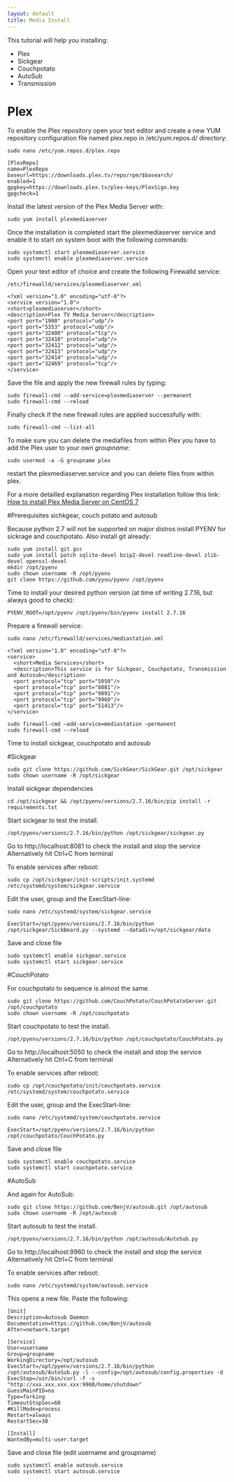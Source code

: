```yaml
---
layout: default
title: Media Install
---
```

This tutorial will help you installing:
* Plex
* Sickgear
* Couchpotato
* AutoSub
* Transmission

# Plex
To enable the Plex repository open your text editor and create a new YUM repository configuration file named plex.repo in /etc/yum.repos.d/ directory:

```
sudo nano /etc/yum.repos.d/plex.repo
```

```
[PlexRepo]
name=PlexRepo
baseurl=https://downloads.plex.tv/repo/rpm/$basearch/
enabled=1
gpgkey=https://downloads.plex.tv/plex-keys/PlexSign.key
gpgcheck=1
```

Install the latest version of the Plex Media Server with:

```
sudo yum install plexmediaserver
```

Once the installation is completed start the plexmediaserver service and enable it to start on system boot with the following commands:

```
sudo systemctl start plexmediaserver.service
sudo systemctl enable plexmediaserver.service
```

Open your text editor of choice and create the following Firewalld service:

```
/etc/firewalld/services/plexmediaserver.xml
```

```
<?xml version="1.0" encoding="utf-8"?>
<service version="1.0">
<short>plexmediaserver</short>
<description>Plex TV Media Server</description>
<port port="1900" protocol="udp"/>
<port port="5353" protocol="udp"/>
<port port="32400" protocol="tcp"/>
<port port="32410" protocol="udp"/>
<port port="32412" protocol="udp"/>
<port port="32413" protocol="udp"/>
<port port="32414" protocol="udp"/>
<port port="32469" protocol="tcp"/>
</service>
```
Save the file and apply the new firewall rules by typing:

```
sudo firewall-cmd --add-service=plexmediaserver --permanent
sudo firewall-cmd --reload
```

Finally check if the new firewall rules are applied successfully with:

```
sudo firewall-cmd --list-all
```

To make sure you can delete the mediafiles from within Plex you have to add the Plex user to your own *groupname*:

```
sudo usermod -a -G groupname plex
```

restart the plexmediaserver.service and you can delete files from within plex.

For a more detailled explanation regarding Plex installation follow this link:
[How to install Plex Media Server on CentOS 7](https://linuxize.com/post/how-to-install-plex-media-server-on-centos-7/)

#Prerequisites sichkgear, couch potato and autosub

Because python 2.7 will not be supported on major distros install PYENV for sickrage and couchpotato. Also install git already:

```
sudo yum install git gcc
sudo yum install patch sqlite-devel bzip2-devel readline-devel zlib-devel openssl-devel
mkdir /opt/pyenv
sudo chown username -R /opt/pyenv
git clone https://github.com/yyuu/pyenv /opt/pyenv
```

Time to install your desired python version (at time of writing 2.7.16, but always good to check):
```
PYENV_ROOT=/opt/pyenv /opt/pyenv/bin/pyenv install 2.7.16
```

Prepare a firewall service:
```
sudo nano /etc/firewalld/services/mediastation.xml
```

```
<?xml version="1.0" encoding="utf-8"?>
<service>
  <short>Media Services</short>
  <description>This service is for Sickgear, Couchpotato, Transmission and Autosub</description>
  <port protocol="tcp" port="5050"/>
  <port protocol="tcp" port="8081"/>
  <port protocol="tcp" port="9091"/>
  <port protocol="tcp" port="9960"/>
  <port protocol="tcp" port="51413"/>
</service>
```

```
sudo firewall-cmd –add-service=mediastation –permanent
sudo firewall-cmd --reload
```

Time to install sickgear, couchpotato and autosub

#Sickgear

```
sudo git clone https://github.com/SickGear/SickGear.git /opt/sickgear
sudo chown username -R /opt/sickgear
```

Install sickgear dependencies
```
cd /opt/sickgear && /opt/pyenv/versions/2.7.16/bin/pip install -r requirements.txt
```

Start sickgear to test the install.
```
/opt/pyenv/versions/2.7.16/bin/python /opt/sickgear/sickgear.py
```

Go to http://localhost:8081 to check the install and stop the service
Alternatively hit Ctrl+C from terminal

To enable services after reboot:
```
sudo cp /opt/sickgear/init-scripts/init.systemd /etc/systemd/system/sickgear.service
```

Edit the user, group and the ExecStart-line:
```
sudo nano /etc/systemd/system/sickgear.service
```

```
ExecStart=/opt/pyenv/versions/2.7.16/bin/python /opt/sickgear/SickBeard.py --systemd --datadir=/opt/sickgear/data
```

Save and close file
```
sudo systemctl enable sickgear.service
sudo systemctl start sickgear.service
```

#CouchPotato

For couchpotato to sequence is almost the same.

```
sudo git clone https://github.com/CouchPotato/CouchPotatoServer.git /opt/couchpotato
sudo chown username -R /opt/couchpotato
```

Start couchpotato to test the install.
```
/opt/pyenv/versions/2.7.16/bin/python /opt/couchpotato/CouchPotato.py
```

Go to http://localhost:5050 to check the install and stop the service
Alternatively hit Ctrl+C from terminal

To enable services after reboot:
```
sudo cp /opt/couchpotato/init/couchpotato.service /etc/systemd/system/couchpotato.service
```

Edit the user, group and the ExecStart-line:
```
sudo nano /etc/systemd/system/couchpotato.service
```

```
ExecStart=/opt/pyenv/versions/2.7.16/bin/python /opt/couchpotato/CouchPotato.py
```

Save and close file

```
sudo systemctl enable couchpotato.service
sudo systemctl start couchpotato.service
```

#AutoSub

And again for AutoSub:
```
sudo git clone https://github.com/BenjV/autosub.git /opt/autosub
sudo chown username -R /opt/autosub
```

Start autosub to test the install.
```
/opt/pyenv/versions/2.7.16/bin/python /opt/autosub/AutoSub.py
```

Go to http://localhost:9960 to check the install and stop the service
Alternatively hit Ctrl+C from terminal

To enable services after reboot:
```
sudo nano /etc/systemd/system/autosub.service
```
This opens a new file. Paste the following:
```
[Unit]
Description=Autosub Daemon
Documentation=https://github.com/BenjV/autosub
After=network.target

[Service]
User=username
Group=groupname
WorkingDirectory=/opt/autosub
ExecStart=/opt/pyenv/versions/2.7.16/bin/python /opt/autosub/AutoSub.py -l --config=/opt/autosub/config.properties -d
ExecStop=/usr/bin/curl -f -s "http://xxx.xxx.xxx.xxx:9960/home/shutdown"
GuessMainPID=no
Type=forking
TimeoutStopSec=60
#KillMode=process
Restart=always
RestartSec=30

[Install]
WantedBy=multi-user.target
```
Save and close file (edit username and groupname)

```
sudo systemctl enable autosub.service
sudo systemctl start autosub.service
```

